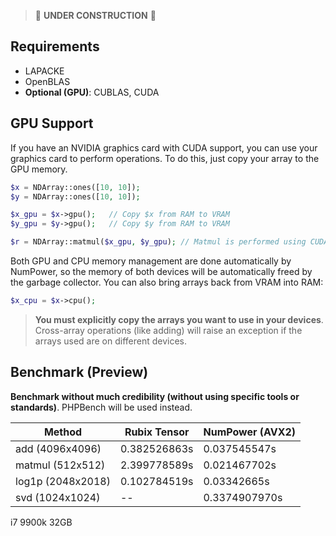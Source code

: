 > 🚧 **UNDER CONSTRUCTION** 🚧

## Requirements
- LAPACKE
- OpenBLAS
- **Optional (GPU)**: CUBLAS, CUDA

## GPU Support

If you have an NVIDIA graphics card with CUDA support, you can use your graphics card 
to perform operations. To do this, just copy your array to the GPU memory.

```php 
$x = NDArray::ones([10, 10]);
$y = NDArray::ones([10, 10]);

$x_gpu = $x->gpu();   // Copy $x from RAM to VRAM
$y_gpu = $y->gpu();   // Copy $y from RAM to VRAM

$r = NDArray::matmul($x_gpu, $y_gpu); // Matmul is performed using CUDA
```

Both GPU and CPU memory management are done automatically by NumPower, so the memory of both devices will be 
automatically freed by the garbage collector.  You can also bring arrays back from VRAM into RAM:

```php 
$x_cpu = $x->cpu();
```

> **You must explicitly copy the arrays you want to use in your devices**. Cross-array operations (like adding) will 
> raise an exception if the arrays used are on different devices.

## Benchmark (Preview)
**Benchmark without much credibility (without using specific tools or standards)**. PHPBench will be used instead.

| **Method**         | **Rubix Tensor** | **NumPower (AVX2)** | 
|--------------------|------------------|---------------------|
| add    (4096x4096) | 0.382526863s     | 0.037545547s        | 
| matmul (512x512)   | 2.399778589s     | 0.021467702s        |
| log1p  (2048x2018) | 0.102784519s     | 0.03342665s         |
| svd    (1024x1024) | --               | 0.3374907970s       |
i7 9900k 32GB

